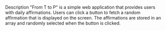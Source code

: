 Description
"From T to P" is a simple web application that provides users with daily affirmations. Users can click a button to fetch a random affirmation that is displayed on the screen. The affirmations are stored in an array and randomly selected when the button is clicked.
